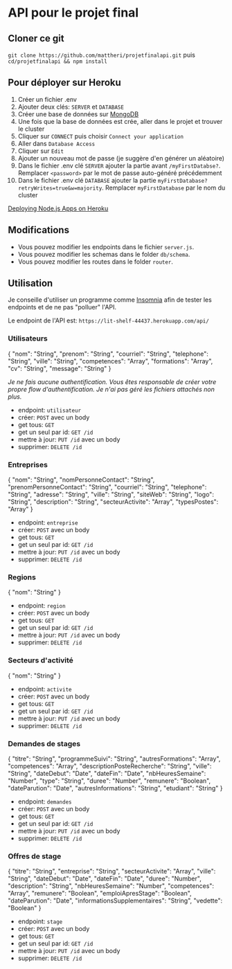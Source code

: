 # API pour le projet final

## Cloner ce git

`git clone https://github.com/mattheri/projetfinalapi.git` puis `cd/projetfinalapi && npm install`

## Pour déployer sur Heroku

1. Créer un fichier .env
2. Ajouter deux clés: `SERVER` et `DATABASE`
3. Créer une base de données sur [MongoDB](https://cloud.mongodb.com/)
4. Une fois que la base de données est crée, aller dans le projet et trouver le cluster
5. Cliquer sur `CONNECT` puis choisir `Connect your application`
6. Aller dans `Database Access`
7. Cliquer sur `Edit`
8. Ajouter un nouveau mot de passe (je suggère d'en générer un aléatoire)
9. Dans le fichier .env clé `SERVER` ajouter la partie avant `/myFirstDatabse?`. Remplacer `<password>` par le mot de passe auto-généré précédemment
10. Dans le fichier .env clé `DATABASE` ajouter la partie `myFirstDatabase?retryWrites=true&w=majority`. Remplacer `myFirstDatabase` par le nom du cluster

[Deploying Node.js Apps on Heroku](https://devcenter.heroku.com/articles/deploying-nodejs)

## Modifications

- Vous pouvez modifier les endpoints dans le fichier `server.js`.
- Vous pouvez modifier les schemas dans le folder `db/schema`.
- Vous pouvez modifier les routes dans le folder `router`.

## Utilisation

Je conseille d'utiliser un programme comme [Insomnia](https://insomnia.rest/) afin de tester les endpoints et de ne pas "polluer" l'API.

Le endpoint de l'API est:
`https://lit-shelf-44437.herokuapp.com/api/`

### Utilisateurs

{
"nom": "String",
"prenom": "String",
"courriel": "String",
"telephone": "String",
"ville": "String",
"competences": "Array",
"formations": "Array",
"cv": "String",
"message": "String"
}

_Je ne fais aucune authentification. Vous êtes responsable de créer votre propre flow d'authentification. Je n'ai pas géré les fichiers attachés non plus._

- endpoint: `utilisateur`
- créer: `POST` avec un body
- get tous: `GET`
- get un seul par id: `GET /id`
- mettre à jour: `PUT /id` avec un body
- supprimer: `DELETE /id`

### Entreprises

{
"nom": "String",
"nomPersonneContact": "String",
"prenomPersonneContact": "String",
"courriel": "String",
"telephone": "String",
"adresse": "String",
"ville": "String",
"siteWeb": "String",
"logo": "String",
"description": "String",
"secteurActivite": "Array",
"typesPostes": "Array"
}

- endpoint: `entreprise`
- créer: `POST` avec un body
- get tous: `GET`
- get un seul par id: `GET /id`
- mettre à jour: `PUT /id` avec un body
- supprimer: `DELETE /id`

### Regions

{
"nom": "String"
}

- endpoint: `region`
- créer: `POST` avec un body
- get tous: `GET`
- get un seul par id: `GET /id`
- mettre à jour: `PUT /id` avec un body
- supprimer: `DELETE /id`

### Secteurs d'activité

{
"nom": "String"
}

- endpoint: `activite`
- créer: `POST` avec un body
- get tous: `GET`
- get un seul par id: `GET /id`
- mettre à jour: `PUT /id` avec un body
- supprimer: `DELETE /id`

### Demandes de stages

{
"titre": "String",
"programmeSuivi": "String",
"autresFormations": "Array",
"competences": "Array",
"descriptionPosteRecherche": "String",
"ville": "String",
"dateDebut": "Date",
"dateFin": "Date",
"nbHeuresSemaine": "Number",
"type": "String",
"duree": "Number",
"remunere": "Boolean",
"dateParution": "Date",
"autresInformations": "String",
"etudiant": "String"
}

- endpoint: `demandes`
- créer: `POST` avec un body
- get tous: `GET`
- get un seul par id: `GET /id`
- mettre à jour: `PUT /id` avec un body
- supprimer: `DELETE /id`

### Offres de stage

{
"titre": "String",
"entreprise": "String",
"secteurActivite": "Array",
"ville": "String",
"dateDebut": "Date",
"dateFin": "Date",
"duree": "Number",
"description": "String",
"nbHeuresSemaine": "Number",
"competences": "Array",
"remunere": "Boolean",
"emploiApresStage": "Boolean",
"dateParution": "Date",
"informationsSupplementaires": "String",
"vedette": "Boolean"
}

- endpoint: `stage`
- créer: `POST` avec un body
- get tous: `GET`
- get un seul par id: `GET /id`
- mettre à jour: `PUT /id` avec un body
- supprimer: `DELETE /id`
